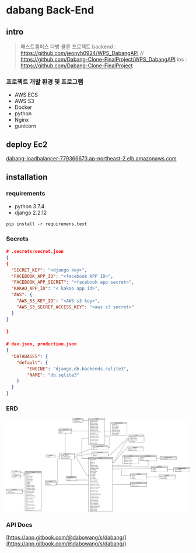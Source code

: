 # dabang Back-End

## intro
> 패스트캠퍼스 다방 클론 프로젝트 
> backend : https://github.com/jeonyh0924/WPS_DabangAPI // https://github.com/Dabang-Clone-FinalProject/WPS_DabangAPI
> ios : https://github.com/Dabang-Clone-FinalProject
### 프로젝트 개발 환경 및 프로그램
- AWS ECS
- AWS S3
- Docker 
- python
- Nginx
- gunicorn




## deploy Ec2
[dabang-loadbalancer-779366673.ap-northeast-2.elb.amazonaws.com](dabang-loadbalancer-779366673.ap-northeast-2.elb.amazonaws.com)

## installation

### requirements
- python 3.7.4
- django 2.2.12

```
pip install -r requiremens.text
```

### Secrets

```json 
# .secrets/secret.json
{
{
  "SECRET_KEY": "<django key>",
  "FACEBOOK_APP_ID": "<facebook APP ID>",
  "FACEBOOK_APP_SECRET": "<facebook app secret>",
  "KAKAO_APP_ID": "< kakao app id>",
  "AWS": {
    "AWS_S3_KEY_ID": "<AWS s3 key>",
    "AWS_S3_SECRET_ACCESS_KEY": "<aws s3 secret>"
  }
}

}

# dev.json, production.json 
{
  "DATABASES": {
    "default": {
        "ENGINE": "django.db.backends.sqlite3",
        "NAME": "db.sqlite3"
    }
  }
}
```

### ERD
![ERD](./readmeFile/다방.png)


### API Docs

[https://app.gitbook.com/@dabowang/s/dabang/](https://app.gitbook.com/@dabowang/s/dabang/)
